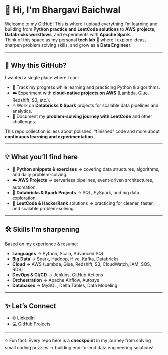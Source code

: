# 👋 Hi, I'm Bhargavi Baichwal  

Welcome to my GitHub! This is where I upload everything I’m learning and building from **Python practice and LeetCode solutions** to **AWS projects**, **Databricks workflows**, and experiments with **Apache Spark**.  
Think of this space as my personal **tech lab** 🧪 where I explore ideas, sharpen problem solving skills, and grow as a **Data Engineer**.  

---

## 🚀 Why this GitHub?
I wanted a single place where I can:  
- 📌 Track my progress while learning and practicing Python & algorithms.  
- ☁️ Experiment with **cloud-native projects on AWS** (Lambda, Glue, Redshift, S3, etc.).  
- 🔥 Work on **Databricks & Spark** projects for scalable data pipelines and analytics.  
- 📖 Document my **problem-solving journey with LeetCode** and other challenges.  

This repo collection is less about polished, “finished” code and more about **continuous learning and experimentation**.  

---

## 💡 What you’ll find here
- 🐍 **Python snippets & exercises** → covering data structures, algorithms, and daily problem-solving.  
- ☁️ **AWS Projects** → serverless pipelines, event-driven architectures, automation.  
- 🧩 **Databricks & Spark Projects** → SQL, PySpark, and big data exploration.  
- 🔗 **LeetCode & HackerRank** solutions → practicing for cleaner, faster, and scalable problem-solving.  

---

## 🛠 Skills I’m sharpening
Based on my experience & resume:  
- **Languages** → Python, Scala, Advanced SQL  
- **Big Data** → Spark, Hadoop, Hive, Kafka, Databricks  
- **Cloud** → AWS (Lambda, Glue, Redshift, S3, CloudWatch, IAM, SQS, RDS)  
- **DevOps & CI/CD** → Jenkins, GitHub Actions  
- **Orchestration** → Apache Airflow, Autosys  
- **Databases** → MySQL, Delta Tables, Data Modeling  

---

## ✨ Let’s Connect
- 🌐 [LinkedIn](https://www.linkedin.com/in/bhargavibaichwal)  
- 💻 [GitHub Projects](https://github.com/BaichwalBhargavi)  

---
⭐ Fun fact: Every repo here is a **checkpoint** in my journey from solving small coding puzzles → building end-to-end data engineering solutions!
